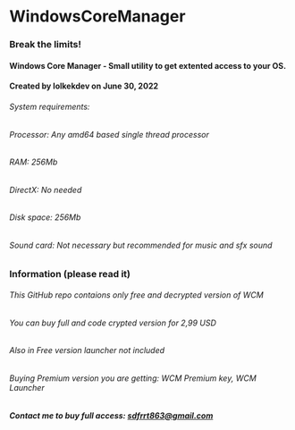 # WindowsCoreManager
### Break the limits!
#### Windows Core Manager - Small utility to get extented access to your OS.
#### Created by lolkekdev on June 30, 2022
###### System requirements:
###### Processor: Any amd64 based single thread processor
###### RAM: 256Mb
###### DirectX: No needed
###### Disk space: 256Mb
###### Sound card: Not necessary but recommended for music and sfx sound

### Information (please read it)
###### This GitHub repo contaions only free and decrypted version of WCM
###### You can buy full and code crypted version for 2,99 USD
###### Also in Free version launcher not included
###### Buying Premium version you are getting: WCM Premium key, WCM Launcher
##### Contact me to buy full access: sdfrrt863@gmail.com

